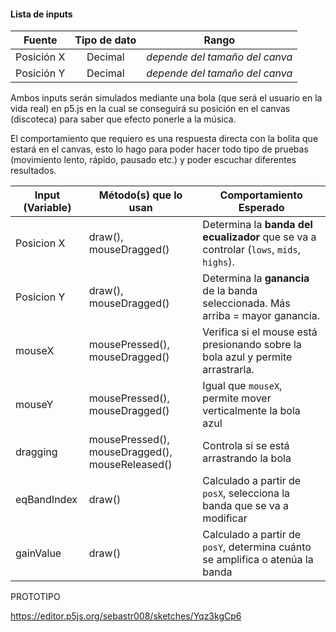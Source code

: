 #### Lista de inputs

|   Fuente   | Tipo de dato |              Rango             |
|:----------:|:------------:|:------------------------------:|
| Posición X | Decimal      | *depende del tamaño del canva* |
| Posición Y | Decimal      | *depende del tamaño del canva* |

Ambos inputs serán simulados mediante una bola (que será el usuario en la vida real) en p5.js en la cual se conseguirá su posición en el canvas (discoteca) para saber que efecto ponerle a la música.

El comportamiento que requiero es una respuesta directa con la bolita que estará en el canvas, esto lo hago para poder hacer todo tipo de pruebas (movimiento lento, rápido, pausado etc.) y poder escuchar diferentes resultados.

| Input (Variable) | Método(s) que lo usan             | Comportamiento Esperado                                                                 |
|------------------|-----------------------------------|------------------------------------------------------------------------------------------|
| Posicion X           | draw(), mouseDragged()        | Determina la **banda del ecualizador** que se va a controlar (`lows`, `mids`, `highs`). |
| Posicion Y          | draw(), mouseDragged()        | Determina la **ganancia** de la banda seleccionada. Más arriba = mayor ganancia.        |
| mouseX         | mousePressed(), mouseDragged()  | Verifica si el mouse está presionando sobre la bola azul y permite arrastrarla.         |
| mouseY         | mousePressed(), mouseDragged()  | Igual que `mouseX`, permite mover verticalmente la bola azul                           |
| dragging       | mousePressed(), mouseDragged(), mouseReleased() | Controla si se está arrastrando la bola                         |
| eqBandIndex    | draw()                          | Calculado a partir de `posX`, selecciona la banda que se va a modificar                |
| gainValue      | draw()                          | Calculado a partir de `posY`, determina cuánto se amplifica o atenúa la banda          |


PROTOTIPO

https://editor.p5js.org/sebastr008/sketches/Yqz3kgCp6